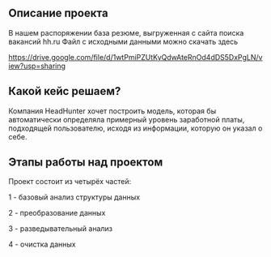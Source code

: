 ## Описание проекта

В нашем распоряжении база резюме, выгруженная с сайта поиска вакансий hh.ru
Файл с исходными данными можно скачать здесь

 https://drive.google.com/file/d/1wtPmiPZUtKyQdwAteRnOd4dDS5DxPgLN/view?usp=sharing
 
 ## Какой кейс решаем?
 
 Компания HeadHunter хочет построить модель, которая бы автоматически определяла примерный уровень заработной платы, подходящей пользователю, исходя из информации, которую он указал о себе.
 
 ## Этапы работы над проектом
 
 Проект состоит из четырёх частей:

1 -  базовый анализ структуры данных

2 -  преобразование данных

3 -  разведывательный анализ

4 -  очистка данных
